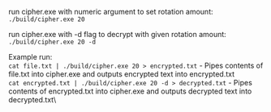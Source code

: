 run cipher.exe with numeric argument to set rotation amount:\
`./build/cipher.exe 20`

run cipher.exe with -d flag to decrypt with given rotation amount:\
`./build/cipher.exe 20 -d`

Example run:\
`cat file.txt | ./build/cipher.exe 20 > encrypted.txt` - Pipes contents of file.txt into cipher.exe and outputs encrypted text into encrypted.txt\
`cat encrypted.txt | ./build/cipher.exe 20 -d > decrypted.txt` - Pipes contents of encrypted.txt into cipher.exe and outputs decrypted text into decrypted.txt\